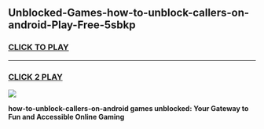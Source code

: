 
## Unblocked-Games-how-to-unblock-callers-on-android-Play-Free-5sbkp
<h3>
<a href="https://premium76.site?title=how-to-unblock-callers-on-android&ref=18A1">CLICK TO PLAY</a></h3>
<hr>

<h3>
<a href="https://premium76.site?title=how-to-unblock-callers-on-android&ref=18A1">CLICK 2 PLAY</a>
  
</h3>

<a href="https://premium76.site?title=how-to-unblock-callers-on-android&ref=18A1"><img src="https://clearcache.store/games.png"></a>


**how-to-unblock-callers-on-android games unblocked: Your Gateway to Fun and Accessible Online Gaming**

